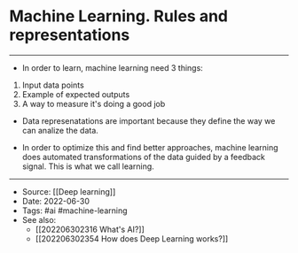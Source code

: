 # Machine Learning. Rules and representations
----

- In order to learn, machine learning need 3 things:
1. Input data points
2. Example of expected outputs
3. A way to measure it's doing a good job

- Data represenatations are important because they define the way we can analize the data. 

- In order to optimize this and find better approaches, machine learning does automated transformations of the data guided by a feedback signal. This is what we call learning.


---
- Source: [[Deep learning]]
- Date: 2022-06-30
- Tags:  #ai #machine-learning 
- See also:
	- [[202206302316 What's AI?]]
	- [[202206302354 How does Deep Learning works?]]